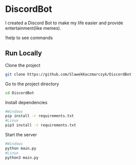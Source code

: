 # DiscordBot

I created a Discord Bot to make my life easier and provide entertainment(like memes).

!help to see commands

## Run Locally 

Clone the project

```bash
git clone https://github.com/SlawekKaczmarczyk/DiscordBot
```

Go to the project directory

```bash 
cd DiscordBot
```

Install dependencies

```bash
#Windows
pip install -r requirements.txt
#Linux
pip3 install -r requirements.txt
```

Start the server

```bash
#Windows
python main.py
#Linux
python3 main.py
```
